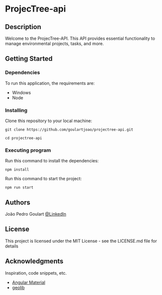 # ProjecTree-api

## Description

Welcome to the ProjecTree-API. This API provides essential functionality to manage environmental projects, tasks, and more.


## Getting Started

### Dependencies

To run this application, the requirements are:

* Windows
* Node


### Installing

Clone this repository to your local machine:

```
git clone https://github.com/goulartjoao/projectree-api.git
```

```
cd projectree-api
```

### Executing program

Run this command to install the dependencies:

```
npm install
```

Run this command to start the project:

```
npm run start
```


## Authors

João Pedro Goulart
[@LinkedIn](https://www.linkedin.com/in/jo%C3%A3o-pedro-goulart-36033b249/)


## License

This project is licensed under the MIT License - see the LICENSE.md file for details

## Acknowledgments

Inspiration, code snippets, etc.

* [Angular Material](https://material.angular.io/)
* [geolib](https://github.com/manuelbieh/geolib)
